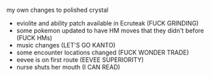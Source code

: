 my own changes to polished crystal

- eviolite and ability patch available in Ecruteak (FUCK GRINDING)
- some pokemon updated to have HM moves that they didn't before (FUCK HMs)
- music changes (LET'S GO KANTO)
- some encounter locations changed (FUCK WONDER TRADE)
- eevee is on first route (EEVEE SUPERIORITY)
- nurse shuts her mouth (I CAN READ)